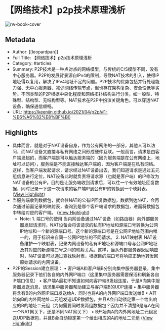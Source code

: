 # 【网络技术】p2p技术原理浅析

![rw-book-cover](https://readwise-assets.s3.amazonaws.com/static/images/article1.be68295a7e40.png)

## Metadata
- Author: [[leopardpan]]
- Full Title: 【网络技术】p2p技术原理浅析
- Category: #articles
- Summary: P2P技术是一种点对点的网络模型，与传统的C/S模型不同，没有中心服务器。P2P的发展背景源自IPv4的限制，导致NAT技术的引入，使得IP地址得以复用，解决了IPv4地址不足的问题。P2P技术的优势包括并行处理能力强、无中心服务器、减少网络传输节点，但也存在架构复杂、安全性低等劣势。不同类型的P2P根据中央化程度和网络拓扑结构进行分类，如一般型、特殊型、结构型、无结构型等。NAT技术在P2P中扮演关键角色，可以穿透NAT设备，确保通信顺畅。
- URL: https://keenjin.github.io/2021/04/p2p/#1-%E6%A6%82%E8%BF%B0

## Highlights
- 具体而言，就是对于NAT设备自身，作为公有网络的一部分，其他人可以访问，而NAT设备又直接与私有网络之间形成硬件互联。一般而言，请求是由客户端发起的，而客户端是可以触达服务端的（因为服务端是在公有网络上，地址可以访问），服务端是不能直接触达客户端的，因为客户端是在私有网络。这样，当客户端发起请求，请求经过NAT设备出去，我们知道请求是通过五元组信息进行定位，NAT设备此时就负责将请求源（也就是客户端）的IP修改为NAT设备的公有IP，目的是让服务端收到请求后，可以往一个有效地址回复数据，同时记录一下这一次请求的客户端IP到公有IP的转换到一个映射表。 ([View Highlight](https://read.readwise.io/read/01hqxxy8887jq03wsnwzchzge0))
- 当服务端收到数据包，就会往NAT的公有IP回复数据包，数据到达NAT，会再次通过前面记录的映射表，查询到是哪个客户端请求的数据包，进而将数据包中转给对应的客户端。 ([View Highlight](https://read.readwise.io/read/01hqxxzntn3mebn5s24pvdtg0f))
    - Note: 1. 端口号的使用
      当内网设备通过NAT设备（如路由器）向外部服务器发起请求时，NAT设备会将该请求的私有IP地址和源端口号转换为公网IP地址和一个新的源端口号。这个新的源端口号是在公网IP地址范围内唯一的，用于标识来自同一公网IP地址的不同请求。
      2. NAT映射表
      NAT设备维护一个映射表，记录内网设备的私有IP地址和源端口号与公网IP地址及其对应的新源端口号之间的映射关系。这样，当从外部服务器返回响应时，NAT设备可以通过查找映射表，根据目的端口号将响应正确地转发回原始请求的内网设备。
- P2P的Session建立原理：
  • 客户端A和客户端B分别向集中服务器登录，集中服务器记录下他们各自的内外网IP端口（这里集中服务器需要保活和刷新各自IP端口信息）
  • 客户端A最初不知道如何向客户端B发起连接，于是A向集中服务器发送消息，请求集中服务器帮助建立与客户端B的UDP连接
  • 集中服务器将含有B的内外网IP端口发送给A，同时也将A的内外网IP端口发送给B
  • A开始向B的内外网地址二元组发送UDP数据包，并且A会自动锁定第一个给出响应的B的地址二元组（为何需要同时发两组数据包？因为并不清楚B是与A在同一个NAT网关下，还是不同NAT网关下）
  • B开始向A的内外网地址二元组发送UDP数据包，并且B会自动锁定第一个给出相应的A的地址二元组 ([View Highlight](https://read.readwise.io/read/01hqy394r1py9bgzgghzy90mye))
